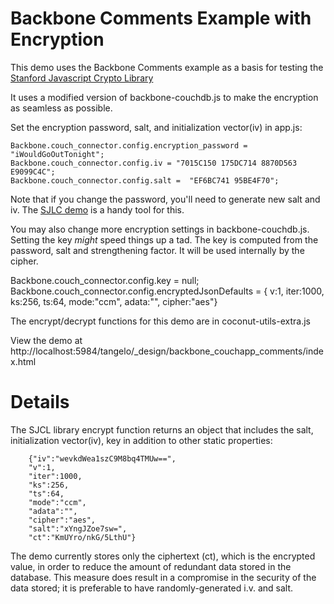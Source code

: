 # Backbone Comments Example with Encryption

This demo uses the Backbone Comments example as a basis for testing the [Stanford Javascript Crypto Library](http://crypto.stanford.edu/sjcl/)

It uses a modified version of backbone-couchdb.js to make the encryption as seamless as possible.

Set the encryption password, salt, and initialization vector(iv) in app.js:

    Backbone.couch_connector.config.encryption_password = "iWouldGoOutTonight";
    Backbone.couch_connector.config.iv = "7015C150 175DC714 8870D563 E9099C4C";
    Backbone.couch_connector.config.salt =  "EF6BC741 95BE4F70";

Note that if you change the password, you'll need to generate new salt and iv. The [SJLC demo](http://bitwiseshiftleft.github.io/sjcl/demo/) is a handy tool for this.

You may also change more encryption settings in backbone-couchdb.js. Setting the key *might* speed things up a tad.
The key is computed from the password, salt and strengthening factor. It will be used internally by the cipher.

  Backbone.couch_connector.config.key =  null;
  Backbone.couch_connector.config.encryptedJsonDefaults = { v:1, iter:1000, ks:256, ts:64, mode:"ccm", adata:"", cipher:"aes"}

The encrypt/decrypt functions for this demo are in coconut-utils-extra.js

View the demo at http://localhost:5984/tangelo/_design/backbone_couchapp_comments/index.html

# Details

The SJCL library encrypt function returns an object that includes the salt, initialization vector(iv), key in addition to other static properties:

        {"iv":"wevkdWea1szC9M8bq4TMUw==",
        "v":1,
        "iter":1000,
        "ks":256,
        "ts":64,
        "mode":"ccm",
        "adata":"",
        "cipher":"aes",
        "salt":"xYngJZoe7sw=",
        "ct":"KmUYro/nkG/5LthU"}

The demo currently stores only the ciphertext (ct), which is the encrypted value, in order to reduce the amount of redundant data stored in the database.
This measure does result in a compromise in the security of the data stored; it is preferable to have randomly-generated i.v. and salt.






